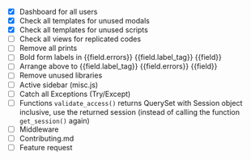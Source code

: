 - [x] Dashboard for all users
- [x] Check all templates for unused modals
- [x] Check all templates for unused scripts
- [ ] Check all views for replicated codes
- [ ] Remove all prints
- [ ] Bold form labels in {{field.errors}} {{field.label_tag}} {{field}}
- [ ] Arrange above to {{field.label_tag}} {{field.errors}} {{field}}
- [ ] Remove unused libraries
- [ ] Active sidebar (misc.js)
- [ ] Catch all Exceptions (Try/Except)
- [ ] Functions `validate_access()` returns QuerySet with Session object inclusive, use the returned session (instead of calling the function `get_session()` again)
- [ ] Middleware
- [ ] Contributing.md
- [ ] Feature request
